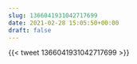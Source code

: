 ```yaml
---
slug: 1366041931042717699
date: 2021-02-28 15:05:50+00:00
draft: false
---
```


{{< tweet 1366041931042717699 >}}
